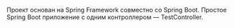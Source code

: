 Проект основан на Spring Framework совместно со Spring Boot. Простое Spring Boot приложение с одним контроллером — TestController.
